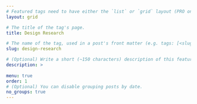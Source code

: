 ```yaml
---
# Featured tags need to have either the `list` or `grid` layout (PRO only).
layout: grid

# The title of the tag's page.
title: Design Research

# The name of the tag, used in a post's front matter (e.g. tags: [<slug>]).
slug: design-research

# (Optional) Write a short (~150 characters) description of this featured tag.
description: >
 
menu: true
order: 1
# (Optional) You can disable grouping posts by date.
no_groups: true
---
```

